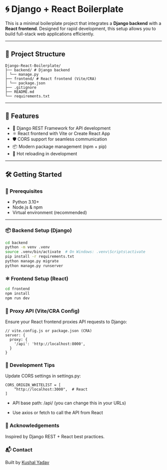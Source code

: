 # 🌀 Django + React Boilerplate

This is a minimal boilerplate project that integrates a **Django backend** with a **React frontend**. Designed for rapid development, this setup allows you to build full-stack web applications efficiently.

---

## 📁 Project Structure

```
Django-React-Boilerplate/
├── backend/ # Django backend
│ └── manage.py
├── frontend/ # React frontend (Vite/CRA)
│ └── package.json
├── .gitignore
├── README.md
└── requirements.txt
```

---

## 🚀 Features

- 🔗 Django REST Framework for API development
- ⚛️ React frontend with Vite or Create React App
- 🛡️ CORS support for seamless communication
- 📦 Modern package management (npm + pip)
- 🔄 Hot reloading in development

---

## 🛠️ Getting Started

### 🔧 Prerequisites

- Python 3.10+
- Node.js & npm
- Virtual environment (recommended)

---

### 📦 Backend Setup (Django)

```bash
cd backend
python -m venv .venv
source .venv/bin/activate  # On Windows: .venv\Scripts\activate
pip install -r requirements.txt
python manage.py migrate
python manage.py runserver
```

### ⚛️ Frontend Setup (React)

```bash
cd frontend
npm install
npm run dev
```

### 🔄 Proxy API (Vite/CRA Config)
Ensure your React frontend proxies API requests to Django:

```
// vite.config.js or package.json (CRA)
server: {
  proxy: {
    '/api': 'http://localhost:8000',
  }
}
```

### 🧪 Development Tips
Update CORS settings in settings.py:

```
CORS_ORIGIN_WHITELIST = [
    "http://localhost:3000",  # React
]
```
- API base path: /api/ (you can change this in your URLs)

- Use axios or fetch to call the API from React

### 🙌 Acknowledgements
Inspired by Django REST + React best practices.

### 📬 Contact
Built by [Kushal Yadav](https://www.linkedin.com/in/kushal-yadav-799310318/)